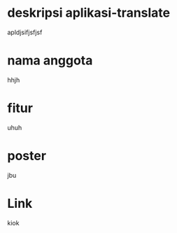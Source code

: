 # deskripsi aplikasi-translate

apldjsifjsfjsf

# nama anggota

hhjh

# fitur

uhuh

# poster

jbu

# Link

kiok
